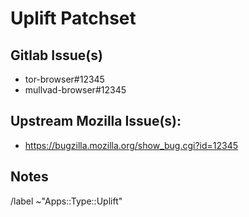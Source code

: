 <!--
Title:
    Uplift tor-browser#12345: Title of Issue
-->

# Uplift Patchset

## Gitlab Issue(s)
- tor-browser#12345
- mullvad-browser#12345

## Upstream Mozilla Issue(s):
- https://bugzilla.mozilla.org/show_bug.cgi?id=12345

## Notes

<!-- whatever additional info, context, etc that would be helpful for uplifting -->

/label ~"Apps::Type::Uplift"
